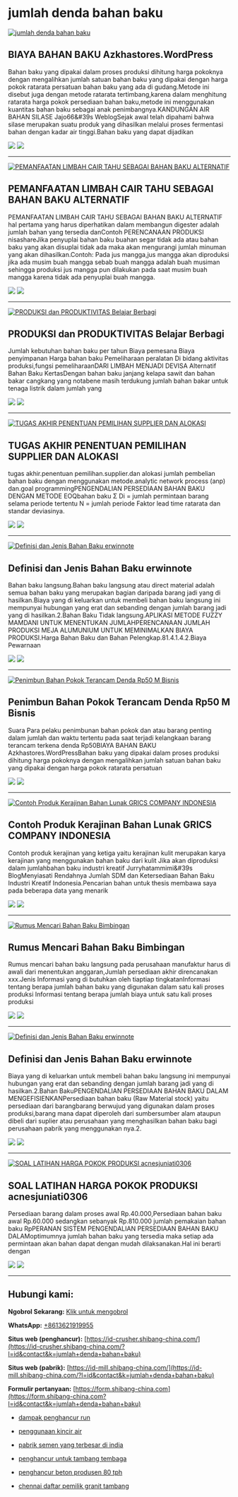 # jumlah denda bahan baku

<a href="https://swt.shibang-china.com/?l=id&img&k=jumlah+denda+bahan+baku" target="_blank">![jumlah denda bahan baku](http://static.shibang-china.com/all-800x300/552.jpg)</a>

## BIAYA BAHAN BAKU Azkhastores.WordPress
Bahan baku yang dipakai dalam proses produksi dihitung harga pokoknya dengan mengalihkan jumlah satuan bahan baku yang dipakai dengan harga pokok ratarata persatuan bahan baku yang ada di gudang.Metode ini disebut juga dengan metode ratarata tertimbang,karena dalam menghitung ratarata harga pokok persediaan bahan baku,metode ini menggunakan kuantitas bahan baku sebagai anak penimbangnya.KANDUNGAN AIR BAHAN SILASE Jajo66&#39s WeblogSejak awal telah dipahami bahwa silase merupakan suatu produk yang dihasilkan melalui proses fermentasi bahan dengan kadar air tinggi.Bahan baku yang dapat dijadikan


<a href="https://whatsapp.shibangsoft.com/WhatsApp.php" target="_blank" title="WhatsApp">![](http://static.shibang-china.com/icon/whatsapp.png)</a> <a href="https://swt.shibang-china.com/?l=id&icon&k=jumlah+denda+bahan+baku" target="_blank">![](http://static.shibang-china.com/icon/chat-id.png)</a>

---

<a href="https://swt.shibang-china.com/?l=id&img&k=jumlah+denda+bahan+baku" target="_blank">![PEMANFAATAN LIMBAH CAIR TAHU SEBAGAI BAHAN BAKU ALTERNATIF](http://static.shibang-china.com/all-800x300/1051.jpg)</a>

## PEMANFAATAN LIMBAH CAIR TAHU SEBAGAI BAHAN BAKU ALTERNATIF
PEMANFAATAN LIMBAH CAIR TAHU SEBAGAI BAHAN BAKU ALTERNATIF hal pertama yang harus diperhatikan dalam membangun digester adalah jumlah bahan yang tersedia danContoh PERENCANAAN PRODUKSI nisashareJika penyuplai bahan baku buahan segar tidak ada atau bahan baku yang akan disuplai tidak ada maka akan mengurangi jumlah minuman yang akan dihasilkan.Contoh: Pada jus mangga,jus mangga akan diproduksi jika ada musim buah mangga sebab buah mangga adalah buah musiman sehingga produksi jus mangga pun dilakukan pada saat musim buah mangga karena tidak ada penyuplai buah mangga.


<a href="https://whatsapp.shibangsoft.com/WhatsApp.php" target="_blank" title="WhatsApp">![](http://static.shibang-china.com/icon/whatsapp.png)</a> <a href="https://swt.shibang-china.com/?l=id&icon&k=jumlah+denda+bahan+baku" target="_blank">![](http://static.shibang-china.com/icon/chat-id.png)</a>

---

<a href="https://swt.shibang-china.com/?l=id&img&k=jumlah+denda+bahan+baku" target="_blank">![PRODUKSI dan PRODUKTIVITAS Belajar Berbagi](http://static.shibang-china.com/all-800x300/1388.jpg)</a>

## PRODUKSI dan PRODUKTIVITAS Belajar Berbagi
Jumlah kebutuhan bahan baku per tahun Biaya pemesana Biaya penyimpanan Harga bahan baku Pemeliharaan peralatan Di bidang aktivitas produksi,fungsi pemeliharaanDARI LIMBAH MENJADI DEVISA Alternatif Bahan Baku KertasDengan bahan baku janjang kelapa sawit dan bahan bakar cangkang yang notabene masih terdukung jumlah bahan bakar untuk tenaga listrik dalam jumlah yang


<a href="https://whatsapp.shibangsoft.com/WhatsApp.php" target="_blank" title="WhatsApp">![](http://static.shibang-china.com/icon/whatsapp.png)</a> <a href="https://swt.shibang-china.com/?l=id&icon&k=jumlah+denda+bahan+baku" target="_blank">![](http://static.shibang-china.com/icon/chat-id.png)</a>

---

<a href="https://swt.shibang-china.com/?l=id&img&k=jumlah+denda+bahan+baku" target="_blank">![TUGAS AKHIR PENENTUAN PEMILIHAN SUPPLIER DAN ALOKASI](http://static.shibang-china.com/all-800x300/1366.jpg)</a>

## TUGAS AKHIR PENENTUAN PEMILIHAN SUPPLIER DAN ALOKASI
tugas akhir.penentuan pemilihan.supplier.dan alokasi jumlah pembelian bahan baku dengan menggunakan metode.analytic network process (anp) dan.goal programmingPENGENDALIAN PERSEDIAAN BAHAN BAKU DENGAN METODE EOQbahan baku Σ Di = jumlah permintaan barang selama periode tertentu N = jumlah periode Faktor lead time ratarata dan standar deviasinya.


<a href="https://whatsapp.shibangsoft.com/WhatsApp.php" target="_blank" title="WhatsApp">![](http://static.shibang-china.com/icon/whatsapp.png)</a> <a href="https://swt.shibang-china.com/?l=id&icon&k=jumlah+denda+bahan+baku" target="_blank">![](http://static.shibang-china.com/icon/chat-id.png)</a>

---

<a href="https://swt.shibang-china.com/?l=id&img&k=jumlah+denda+bahan+baku" target="_blank">![Definisi dan Jenis Bahan Baku erwinnote](http://static.shibang-china.com/all-800x300/250.jpg)</a>

## Definisi dan Jenis Bahan Baku erwinnote
Bahan baku langsung.Bahan baku langsung atau direct material adalah semua bahan baku yang merupakan bagian daripada barang jadi yang di hasilkan.Biaya yang di keluarkan untuk membeli bahan baku langsung ini mempunyai hubungan yang erat dan sebanding dengan jumlah barang jadi yang di hasilkan.2.Bahan Baku Tidak langsung.APLIKASI METODE FUZZY MAMDANI UNTUK MENENTUKAN JUMLAHPERENCANAAN JUMLAH PRODUKSI MEJA ALUMUNIUM UNTUK MEMINIMALKAN BIAYA PRODUKSI.Harga Bahan Baku dan Bahan Pelengkap.81.4.1.4.2.Biaya Pewarnaan


<a href="https://whatsapp.shibangsoft.com/WhatsApp.php" target="_blank" title="WhatsApp">![](http://static.shibang-china.com/icon/whatsapp.png)</a> <a href="https://swt.shibang-china.com/?l=id&icon&k=jumlah+denda+bahan+baku" target="_blank">![](http://static.shibang-china.com/icon/chat-id.png)</a>

---

<a href="https://swt.shibang-china.com/?l=id&img&k=jumlah+denda+bahan+baku" target="_blank">![Penimbun Bahan Pokok Terancam Denda Rp50 M Bisnis](http://static.shibang-china.com/all-800x300/497.jpg)</a>

## Penimbun Bahan Pokok Terancam Denda Rp50 M Bisnis
Suara Para pelaku penimbunan bahan pokok dan atau barang penting dalam jumlah dan waktu tertentu pada saat terjadi kelangkaan barang terancam terkena denda Rp50BIAYA BAHAN BAKU Azkhastores.WordPressBahan baku yang dipakai dalam proses produksi dihitung harga pokoknya dengan mengalihkan jumlah satuan bahan baku yang dipakai dengan harga pokok ratarata persatuan


<a href="https://whatsapp.shibangsoft.com/WhatsApp.php" target="_blank" title="WhatsApp">![](http://static.shibang-china.com/icon/whatsapp.png)</a> <a href="https://swt.shibang-china.com/?l=id&icon&k=jumlah+denda+bahan+baku" target="_blank">![](http://static.shibang-china.com/icon/chat-id.png)</a>

---

<a href="https://swt.shibang-china.com/?l=id&img&k=jumlah+denda+bahan+baku" target="_blank">![Contoh Produk Kerajinan Bahan Lunak GRICS COMPANY INDONESIA](http://static.shibang-china.com/all-800x300/1054.jpg)</a>

## Contoh Produk Kerajinan Bahan Lunak GRICS COMPANY INDONESIA
Contoh produk kerajinan yang ketiga yaitu kerajinan kulit merupakan karya kerajinan yang menggunakan bahan baku dari kulit Jika akan diproduksi dalam jumlahbahan baku industri kreatif Jurryhatammimi&#39s BlogMenyiasati Rendahnya Jumlah SDM dan Ketersediaan Bahan Baku Industri Kreatif Indonesia.Pencarian bahan untuk thesis membawa saya pada beberapa data yang menarik


<a href="https://whatsapp.shibangsoft.com/WhatsApp.php" target="_blank" title="WhatsApp">![](http://static.shibang-china.com/icon/whatsapp.png)</a> <a href="https://swt.shibang-china.com/?l=id&icon&k=jumlah+denda+bahan+baku" target="_blank">![](http://static.shibang-china.com/icon/chat-id.png)</a>

---

<a href="https://swt.shibang-china.com/?l=id&img&k=jumlah+denda+bahan+baku" target="_blank">![Rumus Mencari Bahan Baku Bimbingan](http://static.shibang-china.com/all-800x300/1405.jpg)</a>

## Rumus Mencari Bahan Baku Bimbingan
Rumus mencari bahan baku langsung pada perusahaan manufaktur harus di awali dari menentukan anggaran,Jumlah persediaan akhir direncanakan xxx.Jenis Informasi yang di butuhkan oleh tiaptiap tingkatanInformasi tentang berapa jumlah bahan baku yang digunakan dalam satu kali proses produksi Informasi tentang berapa jumlah biaya untuk satu kali proses produksi


<a href="https://whatsapp.shibangsoft.com/WhatsApp.php" target="_blank" title="WhatsApp">![](http://static.shibang-china.com/icon/whatsapp.png)</a> <a href="https://swt.shibang-china.com/?l=id&icon&k=jumlah+denda+bahan+baku" target="_blank">![](http://static.shibang-china.com/icon/chat-id.png)</a>

---

<a href="https://swt.shibang-china.com/?l=id&img&k=jumlah+denda+bahan+baku" target="_blank">![Definisi dan Jenis Bahan Baku erwinnote](http://static.shibang-china.com/all-800x300/337.jpg)</a>

## Definisi dan Jenis Bahan Baku erwinnote
Biaya yang di keluarkan untuk membeli bahan baku langsung ini mempunyai hubungan yang erat dan sebanding dengan jumlah barang jadi yang di hasilkan.2.Bahan BakuPENGENDALIAN PERSEDIAAN BAHAN BAKU DALAM MENGEFISIENKANPersediaan bahan baku (Raw Material stock) yaitu persediaan dari barangbarang berwujud yang digunakan dalam proses produksi,barang mana dapat diperoleh dari sumbersumber alam ataupun dibeli dari suplier atau perusahaan yang menghasilkan bahan baku bagi perusahaan pabrik yang menggunakan nya.2.


<a href="https://whatsapp.shibangsoft.com/WhatsApp.php" target="_blank" title="WhatsApp">![](http://static.shibang-china.com/icon/whatsapp.png)</a> <a href="https://swt.shibang-china.com/?l=id&icon&k=jumlah+denda+bahan+baku" target="_blank">![](http://static.shibang-china.com/icon/chat-id.png)</a>

---

<a href="https://swt.shibang-china.com/?l=id&img&k=jumlah+denda+bahan+baku" target="_blank">![SOAL LATIHAN HARGA POKOK PRODUKSI acnesjuniati0306](http://static.shibang-china.com/all-800x300/507.jpg)</a>

## SOAL LATIHAN HARGA POKOK PRODUKSI acnesjuniati0306
Persediaan barang dalam proses awal Rp.40.000,Persediaan bahan baku awal Rp.60.000 sedangkan sebanyak Rp.810.000 jumlah pemakaian bahan baku RpPERANAN SISTEM PENGENDALIAN PERSEDIAAN BAHAN BAKU DALAMoptimumnya jumlah bahan baku yang tersedia maka setiap ada permintaan akan bahan dapat dengan mudah dilaksanakan.Hal ini berarti dengan


<a href="https://whatsapp.shibangsoft.com/WhatsApp.php" target="_blank" title="WhatsApp">![](http://static.shibang-china.com/icon/whatsapp.png)</a> <a href="https://swt.shibang-china.com/?l=id&icon&k=jumlah+denda+bahan+baku" target="_blank">![](http://static.shibang-china.com/icon/chat-id.png)</a>

---
## Hubungi kami:

**Ngobrol Sekarang:** [Klik untuk mengobrol](https://swt.shibang-china.com?l=id&contact&k=jumlah+denda+bahan+baku)

**WhatsApp:**  [+8613621919955](https://whatsapp.shibangsoft.com/WhatsApp.php)

**Situs web (penghancur):** [https://id-crusher.shibang-china.com/](https://id-crusher.shibang-china.com/?l=id&contact&k=jumlah+denda+bahan+baku)

**Situs web (pabrik):** [https://id-mill.shibang-china.com/](https://id-mill.shibang-china.com/?l=id&contact&k=jumlah+denda+bahan+baku)

**Formulir pertanyaan:** [https://form.shibang-china.com](https://form.shibang-china.com?l=id&contact&k=jumlah+denda+bahan+baku)

* [dampak penghancur run](../32/dampak%20penghancur%20run.md)

* [penggunaan kincir air](../34/penggunaan%20kincir%20air.md)

* [pabrik semen yang terbesar di india](../35/pabrik%20semen%20yang%20terbesar%20di%20india.md)

* [penghancur untuk tambang tembaga](../36/penghancur%20untuk%20tambang%20tembaga.md)

* [penghancur beton produsen 80 tph](../40/penghancur%20beton%20produsen%2080%20tph.md)

* [chennai daftar pemilik granit tambang](../37/chennai%20daftar%20pemilik%20granit%20tambang.md)
